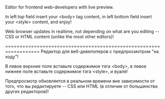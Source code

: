 ﻿Editor for frontend web-developers with live preview.

In left top field insert your &lt;body&gt; tag content, in left bottom field insert your &lt;style&gt; content, and enjoy!

Web browser updates in realtime, not depending on what are you editing -- CSS or HTML content (unlike the most other editors)!

==================================================================
Редактор для веб-девелоперов с предпросмотром "на ходу"!

В левое верхнее поле вставьте содержимое тэга &lt;body&gt;, в левое нижнее поле вставьте содержимое тэга &lt;style&gt;, и вуаля!

Предпросмотр обновляется в реальном времени вне зависимости от того, что вы редактируете -- CSS или HTML (в отличие от большинства других редакторов)!